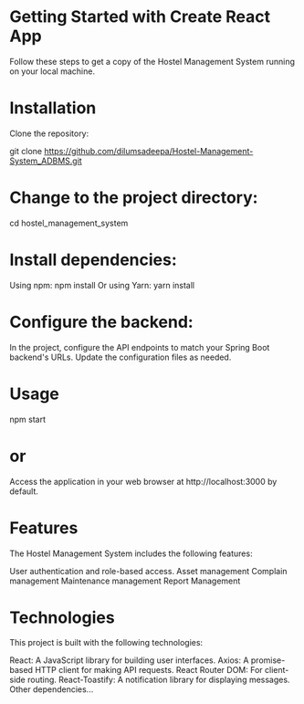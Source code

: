 # Getting Started with Create React App

Follow these steps to get a copy of the Hostel Management System running on your local machine.


# Installation
Clone the repository:

git clone https://github.com/dilumsadeepa/Hostel-Management-System_ADBMS.git



# Change to the project directory:

cd hostel_management_system


# Install dependencies:

Using npm:
npm install
Or using Yarn:
yarn install


# Configure the backend:

In the project, configure the API endpoints to match your Spring Boot backend's URLs. Update the configuration files as needed.

# Usage

npm start
# or
Access the application in your web browser at http://localhost:3000 by default.

# Features
The Hostel Management System includes the following features:

User authentication and role-based access.
Asset management
Complain management
Maintenance management
Report Management


# Technologies
This project is built with the following technologies:

React: A JavaScript library for building user interfaces.
Axios: A promise-based HTTP client for making API requests.
React Router DOM: For client-side routing.
React-Toastify: A notification library for displaying messages.
Other dependencies...